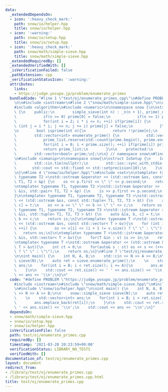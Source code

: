 ```yaml
---
data:
  _extendedDependsOn:
  - icon: ':heavy_check_mark:'
    path: snow/io/helper.hpp
    title: snow/io/helper.hpp
  - icon: ':warning:'
    path: snow/io/setup.hpp
    title: snow/io/setup.hpp
  - icon: ':heavy_check_mark:'
    path: snow/math/simple-sieve.hpp
    title: snow/math/simple-sieve.hpp
  _extendedRequiredBy: []
  _extendedVerifiedWith: []
  _isVerificationFailed: false
  _pathExtension: cpp
  _verificationStatusIcon: ':warning:'
  attributes:
    links:
    - https://judge.yosupo.jp/problem/enumerate_primes
  bundledCode: "#line 1 \"test/oj/enumerate_primes.cpp\"\n#define PROBLEM \"https://judge.yosupo.jp/problem/enumerate_primes\"\
    \n\n#include <iostream>\n#line 2 \"snow/math/simple-sieve.hpp\"\n\n#include <vector>\n\
    #include <algorithm>\n#include <numeric>\n\nnamespace snow {\n\nstruct simple_sieve\
    \ {\n    public:\n        simple_sieve(int n) : _n(n + 1), prime(_n, true) {\n\
    \            if(n >= 0) prime[0] = false;\n            if(n >= 1) prime[1] = false;\n\
    \            for(int i = 2; i * i <= n; ++i) if(prime[i]) {\n                for\
    \ (int j = i * i; j <= n; j += i) prime[j] = false;\n            }\n        }\n\
    \n        bool isprime(int n){\n            return !!prime[n];\n        }\n\n\
    \        std::vector<int> enumerate_prime() {\n            std::vector<int> prime_list;\n\
    \            prime_list.reserve(std::count(prime.begin(), prime.end(), true));\n\
    \            for(int i = 0; i < prime.size(); ++i) if(prime[i]) prime_list.emplace_back(i);\n\
    \            return prime_list;\n        }\n\n    protected:\n        int _n;\n\
    \        std::vector<bool> prime;\n};\n\n} // namespace snow\n#line 3 \"snow/io/setup.hpp\"\
    \n#include <iomanip>\n\nnamespace snow{\n\nstruct IoSetup {\n    IoSetup() {\n\
    \        std::cin.tie(nullptr);\n        std::ios::sync_with_stdio(false);\n \
    \       std::cout << std::fixed << std::setprecision(10);\n    }\n} iosetup;\n\
    \n}\n#line 4 \"snow/io/helper.hpp\"\n#include <set>\n\ntemplate< typename T1,\
    \ typename T2 >\nstd::ostream &operator << (std::ostream &os, const std::pair<\
    \ T1, T2 > &p) {\n    os << p.first << \" \" << p.second;\n    return os;\n}\n\
    \ntemplate< typename T1, typename T2 >\nstd::istream &operator >> (std::istream\
    \ &is, std::pair< T1, T2 > &p) {\n    is >> p.first >> p.second;\n    return is;\n\
    }\n\ntemplate< typename T1, typename T2, typename T3 >\nstd::ostream &operator\
    \ << (std::ostream &os, const std::tuple< T1, T2, T3 > &t) {\n    auto &[a, b,\
    \ c] = t;\n    os << a << \" \" << b << \" \" << c;\n    return os;\n}\n\ntemplate<\
    \ typename T1, typename T2, typename T3 >\nstd::istream &operator >> (std::istream\
    \ &is, std::tuple< T1, T2, T3 > &t) {\n    auto &[a, b, c] = t;\n    is >> a >>\
    \ b >> c;\n    return is;\n}\n\ntemplate< typename T >\nstd::ostream &operator\
    \ << (std::ostream &os, const std::vector< T > &v){\n    for (int i = 0; i < (int)v.size();\
    \ ++i) {\n        os << v[i] << (i + 1 != v.size() ? \" \" : \"\");\n    }\n \
    \   return os;\n}\n\ntemplate< typename T >\nstd::istream &operator >>  (std::istream\
    \ &is, std::vector< T > &v){\n    for(T &in : v) is >> in;\n    return is;\n}\n\
    \ntemplate< typename T >\nstd::ostream &operator << (std::ostream &os, const std::set<\
    \ T > &st){\n    int ct = 0;\n    for(auto& s : st) os << s << (++ct != st.size()\
    \ ? \" \" : \"\");\n    return os;\n}\n#line 7 \"test/oj/enumerate_primes.cpp\"\
    \n\nint main() {\n    int N, A, B;\n    std::cin >> N >> A >> B;\n\n    snow::simple_sieve\
    \ sieve(N);\n    auto ret = sieve.enumerate_prime();\n    \n    std::vector<int>\
    \ ans;\n    for(int i = B; i < ret.size(); i += A){\n        ans.emplace_back(ret[i]);\n\
    \    }\n\n    std::cout << ret.size() << ' ' << ans.size() << '\\n';\n    std::cout\
    \ << ans << '\\n';\n}\n"
  code: "#define PROBLEM \"https://judge.yosupo.jp/problem/enumerate_primes\"\n\n\
    #include <iostream>\n#include \"snow/math/simple-sieve.hpp\"\n#include \"snow/io/setup.hpp\"\
    \n#include \"snow/io/helper.hpp\"\n\nint main() {\n    int N, A, B;\n    std::cin\
    \ >> N >> A >> B;\n\n    snow::simple_sieve sieve(N);\n    auto ret = sieve.enumerate_prime();\n\
    \    \n    std::vector<int> ans;\n    for(int i = B; i < ret.size(); i += A){\n\
    \        ans.emplace_back(ret[i]);\n    }\n\n    std::cout << ret.size() << '\
    \ ' << ans.size() << '\\n';\n    std::cout << ans << '\\n';\n}"
  dependsOn:
  - snow/math/simple-sieve.hpp
  - snow/io/setup.hpp
  - snow/io/helper.hpp
  isVerificationFile: false
  path: test/oj/enumerate_primes.cpp
  requiredBy: []
  timestamp: '2021-03-20 20:23:59+09:00'
  verificationStatus: LIBRARY_NO_TESTS
  verifiedWith: []
documentation_of: test/oj/enumerate_primes.cpp
layout: document
redirect_from:
- /library/test/oj/enumerate_primes.cpp
- /library/test/oj/enumerate_primes.cpp.html
title: test/oj/enumerate_primes.cpp
---
```

